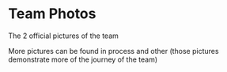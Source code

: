# Team Photos
The 2 official pictures of the team

More pictures can be found in process and other (those pictures demonstrate more of the journey of the team)



